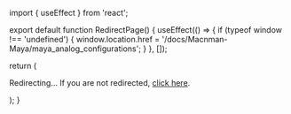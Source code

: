 import { useEffect } from 'react';

export default function RedirectPage() {
  useEffect(() => {
    if (typeof window !== 'undefined') {
      window.location.href = '/docs/Macnman-Maya/maya_analog_configurations';
    }
  }, []);

  return (
    <div>
      <p>Redirecting... If you are not redirected, <a href="/docs/Macnman-Maya/maya_analog_configurations">click here</a>.</p>
    </div>
  );
}
